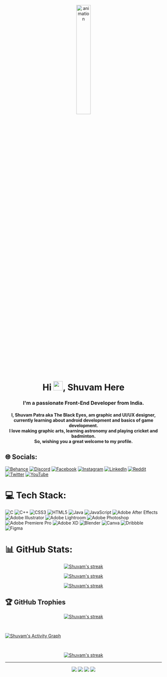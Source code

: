 
<p align="center" border-radius= "100px">
    <a href="https://github.com/BlackEyes09/github-readme-streak-stats">
        <img width="30%" height="auto" border-radius= "100px" title="animation" alt="animation" src="https://media4.giphy.com/media/AA4N5haI6ldIfPfZqE/giphy.gif"/>
    </a>
  </p>
  <h1 align="center">Hi <img src="https://raw.githubusercontent.com/MartinHeinz/MartinHeinz/master/wave.gif" width="30px">, Shuvam Here</h1>
<h3 align="center">I'm a passionate Front-End Developer from India.</h3>
<!-- </p><a href="#"><img width="50%" height="auto" border-radius= "100%" align="center" src="https://cdn.dribbble.com/users/175166/screenshots/6199954/media/f81e3105a143e808beb6ea5c1bb36dd7.gif" height="200px"/></a> -->
<!-- ![Alt Text](https://cdn.dribbble.com/users/175166/screenshots/6199954/media/f81e3105a143e808beb6ea5c1bb36dd7.gif) width="400" -->
<h4 align="center">I, Shuvam Patra aka The Black Eyes, am graphic and UI/UX designer,<br>currently learning about android development and basics of game development.<br>I love making graphic arts, learning astronomy and playing cricket and badminton.<br>So, wishing you a great welcome to my profile.</h4>

## 🌐 Socials:
[![Behance](https://img.shields.io/badge/Behance-1769ff?logo=behance&logoColor=white)](https://behance.net/theblackeyes09) [![Discord](https://img.shields.io/badge/Discord-%237289DA.svg?logo=discord&logoColor=white)](https://discord.gg/yT7XBeRJk9) [![Facebook](https://img.shields.io/badge/Facebook-%231877F2.svg?logo=Facebook&logoColor=white)](https://www.facebook.com/shuvam.patra.33) [![Instagram](https://img.shields.io/badge/Instagram-%23E4405F.svg?logo=Instagram&logoColor=white)](https://instagram.com/blackeyesandblue09) [![LinkedIn](https://img.shields.io/badge/LinkedIn-%230077B5.svg?logo=linkedin&logoColor=white)](https://linkedin.com/in/shuvampatra) [![Reddit](https://img.shields.io/badge/Reddit-%23FF4500.svg?logo=Reddit&logoColor=white)](https://reddit.com/user/theblackeys09) [![Twitter](https://img.shields.io/badge/Twitter-%231DA1F2.svg?logo=Twitter&logoColor=white)](https://twitter.com/THEBLACKEYES09?s=09) [![YouTube](https://img.shields.io/badge/YouTube-%23FF0000.svg?logo=YouTube&logoColor=white)](https://youtube.com/c/theblackeyes) 

# 💻 Tech Stack:
![C](https://img.shields.io/badge/c-%2300599C.svg?style=flat&logo=c&logoColor=white) ![C++](https://img.shields.io/badge/c++-%2300599C.svg?style=flat&logo=c%2B%2B&logoColor=white) ![CSS3](https://img.shields.io/badge/css3-%231572B6.svg?style=flat&logo=css3&logoColor=white) ![HTML5](https://img.shields.io/badge/html5-%23E34F26.svg?style=flat&logo=html5&logoColor=white) ![Java](https://img.shields.io/badge/java-%23ED8B00.svg?style=flat&logo=java&logoColor=white) ![JavaScript](https://img.shields.io/badge/javascript-%23323330.svg?style=flat&logo=javascript&logoColor=%23F7DF1E) ![Adobe After Effects](https://img.shields.io/badge/Adobe%20After%20Effects-9999FF.svg?style=flat&logo=Adobe%20After%20Effects&logoColor=white) ![Adobe Illustrator](https://img.shields.io/badge/adobeillustrator-%23FF9A00.svg?style=flat&logo=adobeillustrator&logoColor=white) ![Adobe Lightroom](https://img.shields.io/badge/Adobe%20Lightroom-31A8FF.svg?style=flat&logo=Adobe%20Lightroom&logoColor=white) ![Adobe Photoshop](https://img.shields.io/badge/adobephotoshop-%2331A8FF.svg?style=flat&logo=adobephotoshop&logoColor=white) ![Adobe Premiere Pro](https://img.shields.io/badge/Adobe%20Premiere%20Pro-9999FF.svg?style=flat&logo=Adobe%20Premiere%20Pro&logoColor=white) ![Adobe XD](https://img.shields.io/badge/Adobe%20XD-470137?style=flat&logo=Adobe%20XD&logoColor=#FF61F6) ![Blender](https://img.shields.io/badge/blender-%23F5792A.svg?style=flat&logo=blender&logoColor=white) ![Canva](https://img.shields.io/badge/Canva-%2300C4CC.svg?style=flat&logo=Canva&logoColor=white) ![Dribbble](https://img.shields.io/badge/Dribbble-EA4C89?style=flat&logo=dribbble&logoColor=white) 	![Figma](https://img.shields.io/badge/figma-%23F24E1E.svg?style=flat&logo=figma&logoColor=white)
# 📊 GitHub Stats:
<p align="center">
    <a href="https://github.com/BlackEyes09/github-readme-streak-stats">
        <img title="🔥 Get streak stats for your profile at git.io/streak-stats" alt="Shuvam's streak" src="https://github-readme-stats.vercel.app/api?username=BlackEyes09&theme=tokyonight&hide_border=false&include_all_commits=true&count_private=true"/>
    </a>
</p>
<p align="center">
    <a href="https://github.com/BlackEyes09/github-readme-streak-stats">
        <img title="🔥 Get streak stats for your profile at git.io/streak-stats" alt="Shuvam's streak" src="https://github-readme-streak-stats.herokuapp.com/?user=BlackEyes09&theme=tokyonight&hide_border=false"/>
    </a>
</p>
<p align="center">
    <a href="https://github.com/BlackEyes09/github-readme-streak-stats">
        <img title="🔥 Get streak stats for your profile at git.io/streak-stats" alt="Shuvam's streak" src="https://github-readme-stats.vercel.app/api/top-langs/?username=BlackEyes09&theme=tokyonight&hide_border=false&include_all_commits=true&count_private=true&layout=compact"/>
    </a>
</p>
<!-- ![](https://github-readme-stats.vercel.app/api?username=BlackEyes09&theme=tokyonight&hide_border=false&include_all_commits=true&count_private=true)<br/> -->
<!-- ![](https://github-readme-streak-stats.herokuapp.com/?user=BlackEyes09&theme=tokyonight&hide_border=false)<br/> -->
<!-- ![](https://github-readme-stats.vercel.app/api/top-langs/?username=BlackEyes09&theme=tokyonight&hide_border=false&include_all_commits=true&count_private=true&layout=compact) -->

## 🏆 GitHub Trophies
<p align="center">
    <a href="https://github.com/BlackEyes09/github-readme-streak-stats">
        <img title="trophies" alt="Shuvam's streak" src="https://github-profile-trophy.vercel.app/?username=BlackEyes09&theme=radical&no-frame=true&no-bg=true&margin-w=4"/>
    </a>
</p>

<br/>

<a href="https://github.com/BlackEyes09/github-readme-activity-graph"><img alt="Shuvam's Activity Graph" src="https://activity-graph.herokuapp.com/graph?username=BlackEyes09&bg_color=0D1117&color=5BCDEC&line=5BCDEC&point=FFFFFF&hide_border=true" /></a>

<br/>
<!-- ![](https://github-profile-trophy.vercel.app/?username=BlackEyes09&theme=radical&no-frame=true&no-bg=true&margin-w=4) -->

<!-- ### ✍️ Random Dev Quote -->
<p align="center">
    <a href="https://github.com/BlackEyes09/github-readme-streak-stats">
        <img title="trophies" alt="Shuvam's streak" src="https://quotes-github-readme.vercel.app/api?type=horizontal&theme=radical"/>
    </a>
</p>
<!-- ![]() -->

<!-- ### 😂 Random Dev Meme -->
<!-- <img src="https://random-memer.herokuapp.com/" width="512px"/> -->

---


<p align="center" padding= "35px">
<!-- ## Connect with me: -->
<a href = "https://www.linkedin.com/in/shuvam-patra-157b50229/"><img src="https://img.icons8.com/fluent/48/000000/linkedin.png"/></a>
<a href = "https://twitter.com/THEBLACKEYES09"><img src="https://img.icons8.com/fluent/48/000000/twitter.png"/></a>
<a href = "https://www.instagram.com/blackeyesandblue09/"><img src="https://img.icons8.com/fluent/48/000000/instagram-new.png"/></a>
<a href = "https://www.youtube.com/c/THEBLACKEYES/videos"><img src="https://img.icons8.com/color/48/000000/youtube-play.png"/></a>
</p>
